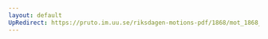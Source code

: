 ```yaml
---
layout: default
UpRedirect: https://pruto.im.uu.se/riksdagen-motions-pdf/1868/mot_1868__ak__14/mot_1868__ak__14-001.pdf
---
```

